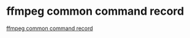 # ffmpeg common command record
[ffmpeg common command record](https://aiwithcloud.com/2022/09/15/ffmpeg_common_command_record/)
